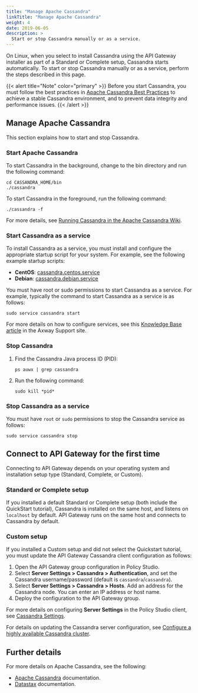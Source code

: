 ```yaml
---
title: "Manage Apache Cassandra"
linkTitle: "Manage Apache Cassandra"
weight: 4
date: 2019-06-05
description: >
  Start or stop Cassandra manually or as a service.
---
```

On Linux, when you select to install Cassandra using the API Gateway installer as part of a Standard or Complete setup, Cassandra starts automatically. To start or stop Cassandra manually or as a service, perform the steps described in this page.

{{< alert title="Note" color="primary" >}}
Before you start Cassandra, you must follow the best practices in [Apache Cassandra Best Practices](/docs/cass_admin/cassandra_bestpractices/) to achieve a stable Cassandra environment, and to prevent data integrity and performance issues.
{{< /alert >}}

## Manage Apache Cassandra

This section explains how to start and stop Cassandra.

### Start Apache Cassandra

To start Cassandra in the background, change to the bin directory and run the following command:

```
cd CASSANDRA_HOME/bin
./cassandra
```

To start Cassandra in the foreground, run the following command:

```
./cassandra -f
```

For more details, see [Running Cassandra in the Apache Cassandra Wiki](https://cwiki.apache.org/confluence/display/CASSANDRA2/RunningCassandra).

### Start Cassandra as a service

To install Cassandra as a service, you must install and configure the appropriate startup script for your system. For example, see the following example startup scripts:

* **CentOS**: [cassandra.centos.service](/samples/apimanagement/cassandra/cassandra.centos.service)
* **Debian**: [cassandra.debian.service](/samples/apimanagement/cassandra/cassandra.debian.service)

You must have root or sudo permissions to start Cassandra as a service. For example, typically the command to start Cassandra as a service is as follows:

```
sudo service cassandra start
```

For more details on how to configure services, see this [Knowledge Base article](https://support.axway.com/kb/178063/language/en) in the Axway Support site.

### Stop Cassandra

1. Find the Cassandra Java process ID (PID):

    ```
    ps auwx | grep cassandra
    ```

2. Run the following command:

    ```
    sudo kill *pid*
    ```

### Stop Cassandra as a service

You must have `root` or `sudo` permissions to stop the Cassandra service as follows:

```
sudo service cassandra stop
```

## Connect to API Gateway for the first time

Connecting to API Gateway depends on your operating system and installation setup type (Standard, Complete, or Custom).

### Standard or Complete setup

If you installed a default Standard or Complete setup (both include the QuickStart tutorial), Cassandra is installed on the same host, and listens on `localhost` by default. API Gateway runs on the same host and connects to Cassandra by default.

### Custom setup

If you installed a Custom setup and did not select the Quickstart tutorial, you must update the API Gateway Cassandra client configuration as follows:

1. Open the API Gateway group configuration in Policy Studio.
2. Select **Server Settings > Cassandra > Authentication**, and set the Cassandra username/password (default is `cassandra`/`cassandra`).
3. Select **Server Settings > Cassandra > Hosts**. Add an address for the Cassandra node. You can enter an IP address or host name.
4. Deploy the configuration to the API Gateway group.

For more details on configuring **Server Settings** in the Policy Studio client, see [Cassandra Settings](/docs/apim_reference/cassandra_settings/).

For details on updating the Cassandra server configuration, see [Configure a highly available Cassandra cluster](/docs/cass_admin/cassandra_config/).

## Further details

For more details on Apache Cassandra, see the following:

* [Apache Cassandra](http://cassandra.apache.org/) documentation.
* [Datastax](https://docs.datastax.com/en/cassandra-oss/3.x/index.html) documentation.
